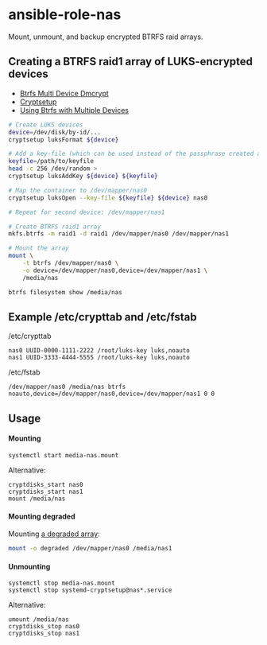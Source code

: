 # ansible-role-nas

Mount, unmount, and backup encrypted BTRFS raid arrays.

## Creating a BTRFS raid1 array of LUKS-encrypted devices

- [Btrfs Multi Device Dmcrypt](http://marc.merlins.org/perso/btrfs/post_2014-04-27_Btrfs-Multi-Device-Dmcrypt.html)
- [Cryptsetup](https://gitlab.com/cryptsetup/cryptsetup)
- [Using Btrfs with Multiple Devices](https://btrfs.wiki.kernel.org/index.php/Using_Btrfs_with_Multiple_Devices)

```bash
# Create LUKS devices
device=/dev/disk/by-id/...
cryptsetup luksFormat ${device}

# Add a key-file (which can be used instead of the passphrase created above)
keyfile=/path/to/keyfile
head -c 256 /dev/random > 
cryptsetup luksAddKey ${device} ${keyfile}

# Map the container to /dev/mapper/nas0
cryptsetup luksOpen --key-file ${keyfile} ${device} nas0

# Repeat for second device: /dev/mapper/nas1

# Create BTRFS raid1 array
mkfs.btrfs -m raid1 -d raid1 /dev/mapper/nas0 /dev/mapper/nas1

# Mount the array
mount \
    -t btrfs /dev/mapper/nas0 \
    -o device=/dev/mapper/nas0,device=/dev/mapper/nas1 \
    /media/nas

btrfs filesystem show /media/nas
```

## Example /etc/crypttab and /etc/fstab

/etc/crypttab

```
nas0 UUID-0000-1111-2222 /root/luks-key luks,noauto
nas1 UUID-3333-4444-5555 /root/luks-key luks,noauto

```

/etc/fstab

```
/dev/mapper/nas0 /media/nas btrfs noauto,device=/dev/mapper/nas0,device=/dev/mapper/nas1 0 0
```

## Usage

#### Mounting

```
systemctl start media-nas.mount
```

Alternative:

```
cryptdisks_start nas0
cryptdisks_start nas1
mount /media/nas
```

#### Mounting degraded

Mounting [a degraded array](https://btrfs.wiki.kernel.org/index.php/Using_Btrfs_with_Multiple_Devices#Replacing_failed_devices):

```bash
mount -o degraded /dev/mapper/nas0 /media/nas1
```

#### Unmounting

```
systemctl stop media-nas.mount
systemctl stop systemd-cryptsetup@nas*.service
```

Alternative:

```
umount /media/nas
cryptdisks_stop nas0
cryptdisks_stop nas1
```
